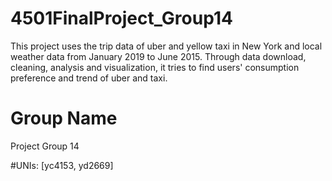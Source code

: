 # 4501FinalProject_Group14

This project uses the trip data of uber and yellow taxi in New York and local weather data from January 2019 to June 2015. Through data download, cleaning, analysis and visualization, it tries to find users' consumption preference and trend of uber and taxi.

# Group Name
Project Group 14

#UNIs: [yc4153, yd2669]
